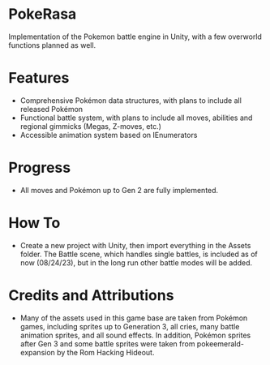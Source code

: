 # PokeRasa
Implementation of the Pokemon battle engine in Unity, with a few overworld functions planned as well.


# Features
- Comprehensive Pokémon data structures, with plans to include all released Pokémon
- Functional battle system, with plans to include all moves, abilities and regional gimmicks (Megas, Z-moves, etc.)
- Accessible animation system based on IEnumerators

# Progress
- All moves and Pokémon up to Gen 2 are fully implemented.

# How To
- Create a new project with Unity, then import everything in the Assets folder. The Battle scene, which handles single battles, is included as of now (08/24/23), but in the long run other battle modes will be added.

# Credits and Attributions
- Many of the assets used in this game base are taken from Pokémon games, including sprites up to Generation 3, all cries, many battle animation sprites, and all sound effects. In addition, Pokémon sprites after Gen 3 and some battle sprites were taken from pokeemerald-expansion by the Rom Hacking Hideout.